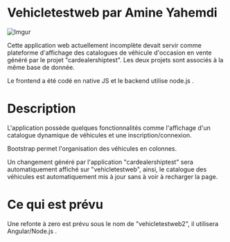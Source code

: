 # Vehicletestweb par Amine Yahemdi
![Imgur](https://i.imgur.com/DXFCS8c.png)

Cette application web actuellement incomplète devait servir comme plateforme d'affichage des catalogues de véhicule d'occasion en vente généré par le projet "cardealershiptest". Les deux projets sont associés à la même base de donnée.

Le frontend a été codé en native JS et le backend utilise node.js .
# Description
L'application possède quelques fonctionnalités comme l'affichage d'un catalogue dynamique de véhicules et une inscription/connexion. 

Bootstrap permet l'organisation des véhicules en colonnes.

Un changement généré par l'application "cardealershiptest" sera automatiquement affiché sur "vehicletestweb", ainsi, le catalogue des véhicules est automatiquement mis à jour sans à voir à recharger la page.


# Ce qui est prévu

Une refonte à zero est prévu sous le nom de "vehicletestweb2", il utilisera Angular/Node.js .
